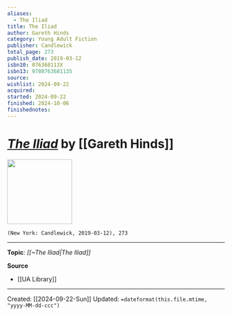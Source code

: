 ```yaml
---
aliases:
  - The Iliad
title: The Iliad
author: Gareth Hinds
category: Young Adult Fiction
publisher: Candlewick
total_page: 273
publish_date: 2019-03-12
isbn10: 076368113X
isbn13: 9780763681135
source: 
wishlist: 2024-09-22
acquired: 
started: 2024-09-22
finished: 2024-10-06
finishednotes:
---
```

# *[The Iliad]()* by [[Gareth Hinds]]

<img src="http://books.google.com/books/content?id=-rJ1DwAAQBAJ&printsec=frontcover&img=1&zoom=1&edge=curl&source=gbs_api" width=150>

`(New York: Candlewick, 2019-03-12), 273`



--- 
**Topic**: *[[~The Iliad|The Iliad]]*

**Source**
- [[UA Library]]

---
Created: [[2024-09-22-Sun]]
Updated: `=dateformat(this.file.mtime, "yyyy-MM-dd-ccc")`